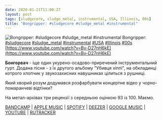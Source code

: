 ```yaml
---
date: 2020-01-21T11:00:27
layout: post
tags: [sludgecore, sludge_metal, instrumental, USA, Illinois, 00s]
title: "Bongripper: #sludgecore #sludge_metal #instrumental"
---
```

![Bongripper: #sludgecore #sludge_metal #instrumental](https://i.ytimg.com/vi/Bv-D27nH6kE/hqdefault.jpg)
Bongripper: [#sludgecore](/tags/#sludgecore) [#sludge_metal](/tags/#sludge_metal) [#instrumental](/tags/#instrumental) [#USA](/tags/#USA) [#Illinois](/tags/#Illinois) [#00s](/tags/#00s) [https://www.youtube.com/watch?v=Bv-D27nH6kE](https://www.youtube.com/watch?v=Bv-D27nH6kE)

**Бонгорвач** - іще один укурено-осадово-приречений інструментальний гурт. Додана пісня - з їх другого альбому &quot;Убивця хіппі&quot;, на обкладинці котрого хлопчик у звукозахисних навушниках цілиться з рушниці.

Який хворий розум додумався розфарбувати концертне відео у чорно-помаранчеві відтінки?

На метал-архівах три рецензії з середньою оцінкою 93 із 100. Маємо.

[BANDCAMP](https://bongripper.bandcamp.com/album/hippie-killer) \| [APPLE MUSIC](https://music.apple.com/us/album/hippie-killer/266427755) \| [SPOTIFY](https://open.spotify.com/album/5TBVuPP8aCyboChzA0pOgy) \| [DEEZER](https://www.deezer.com/album/6584246?utm_source=deezer&amp;utm_content=album-6584246&amp;utm_term=1601611822_1579597049&amp;utm_medium=web) \| [GOOGLE MUSIC](https://play.google.com/music/m/Bfc3flh5qzpzijxf6ckj64luipy?t=Hippie_Killer_-_Bongripper) \| [YOUTUBE](https://www.youtube.com/playlist?list=OLAK5uy_nYWVALLeafz0CeGTnaPQpMOClrttlmt9Y) \| [RUTRACKER](https://rutracker.org/forum/viewtopic.php?t=4505803)